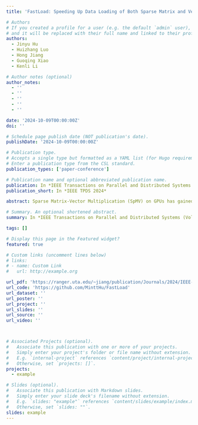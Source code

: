 ```yaml
---
title: 'FastLoad: Speeding Up Data Loading of Both Sparse Matrix and Vector for SpMV on GPUs'

# Authors
# If you created a profile for a user (e.g. the default `admin` user), write the username (folder name) here
# and it will be replaced with their full name and linked to their profile.
authors:
  - Jinyu Hu
  - Huizhang Luo
  - Hong Jiang
  - Guoqing Xiao
  - Kenli Li

# Author notes (optional)
author_notes:
  - ''
  - ''
  - ''
  - ''
  - ''

date: '2024-10-09T00:00:00Z'
doi: ''

# Schedule page publish date (NOT publication's date).
publishDate: '2024-10-09T00:00:00Z'

# Publication type.
# Accepts a single type but formatted as a YAML list (for Hugo requirements).
# Enter a publication type from the CSL standard.
publication_types: ['paper-conference']

# Publication name and optional abbreviated publication name.
publication: In *IEEE Transactions on Parallel and Distributed Systems (Volume 35, Issue 12, December 2024)*
publication_short: In *IEEE TPDS 2024*

abstract: Sparse Matrix-Vector Multiplication (SpMV) on GPUs has gained significant attention because of SpMV's importance in modern applications and the increasing computing power of GPUs in the last decade. Previous studies have emphasized the importance of data loading for the overall performance of SpMV and demonstrated the efficacy of coalesced memory access in enhancing data loading efficiency. However, existing approaches fall far short of reaching the full potential of data loading on modern GPUs. In this paper, we propose an efficient algorithm called FastLoad, that speeds up the loading of both sparse matrices and input vectors of SpMV on modern GPUs. Leveraging coalesced memory access, FastLoad achieves high loading efficiency and load balance by sorting both the columns of the sparse matrix and elements of the input vector based on the number of non-zero elements while organizing non-zero elements in blocks to avoid thread divergence. FastLoad takes the Compressed Sparse Column (CSC) format as an implementation case to prove the concept and gain insights. We conduct a comprehensive comparison of FastLoad with the CSC-based SpMV, cuSPARSE, CSR5, and TileSpMV, using the full SuiteSparse Matrix Collection as workload. The experimental results on RTX 3090 Ti demonstrate that our method outperforms the others in most matrices, with geometric speedup means over CSC-based, cuSPARSE, CSR5, and TileSpMV being 2.12×, 2.98×, 2.88×, and 1.22×, respectively.

# Summary. An optional shortened abstract.
summary: In *IEEE Transactions on Parallel and Distributed Systems (Volume 35, Issue 12, December 2024)(IEEE TPDS 2024)*

tags: []

# Display this page in the Featured widget?
featured: true

# Custom links (uncomment lines below)
# links:
# - name: Custom Link
#   url: http://example.org

url_pdf: 'https://ranger.uta.edu/~jiang/publication/Journals/2024/IEEE-TPDS(FastLoad-Jinyu%20Hu).pdf'
url_code: 'https://github.com/MinttHu/FastLoad'
url_dataset: ''
url_poster: ''
url_project: ''
url_slides: ''
url_source: ''
url_video: ''



# Associated Projects (optional).
#   Associate this publication with one or more of your projects.
#   Simply enter your project's folder or file name without extension.
#   E.g. `internal-project` references `content/project/internal-project/index.md`.
#   Otherwise, set `projects: []`.
projects:
  - example

# Slides (optional).
#   Associate this publication with Markdown slides.
#   Simply enter your slide deck's filename without extension.
#   E.g. `slides: "example"` references `content/slides/example/index.md`.
#   Otherwise, set `slides: ""`.
slides: example
---
```


<!-- {{% callout note %}}
Click the _Cite_ button above to demo the feature to enable visitors to import publication metadata into their reference management software.
{{% /callout %}}

{{% callout note %}}
Create your slides in Markdown - click the _Slides_ button to check out the example.
{{% /callout %}}

Add the publication's **full text** or **supplementary notes** here. You can use rich formatting such as including [code, math, and images](https://docs.hugoblox.com/content/writing-markdown-latex/). -->
